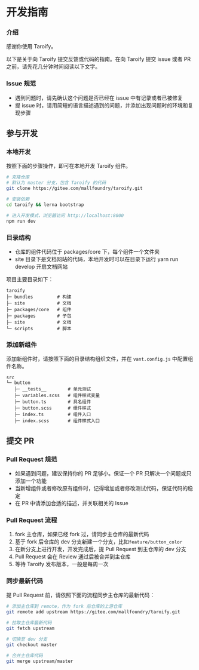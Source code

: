 # 开发指南

### 介绍

感谢你使用 Taroify。

以下是关于向 Taroify 提交反馈或代码的指南。在向 Taroify 提交 issue 或者 PR 之前，请先花几分钟时间阅读以下文字。

### Issue 规范

- 遇到问题时，请先确认这个问题是否已经在 issue 中有记录或者已被修复
- 提 issue 时，请用简短的语言描述遇到的问题，并添加出现问题时的环境和复现步骤

## 参与开发

### 本地开发

按照下面的步骤操作，即可在本地开发 Taroify 组件。

```bash
# 克隆仓库
# 默认为 master 分支，包含 Taroify 的代码
git clone https://gitee.com/mallfoundry/taroify.git

# 安装依赖
cd taroify && lerna bootstrap

# 进入开发模式，浏览器访问 http://localhost:8000
npm run dev
```

### 目录结构

- 仓库的组件代码位于 packages/core 下，每个组件一个文件夹
- site 目录下是文档网站的代码，本地开发时可以在目录下运行 yarn run develop 开启文档网站

项目主要目录如下：

```
taroify
├─ bundles         # 构建
├─ site            # 文档
├─ packages/core   # 组件
├─ packages        # 子包
├─ site            # 文档
└─ scripts         # 脚本
```

### 添加新组件

添加新组件时，请按照下面的目录结构组织文件，并在 `vant.config.js` 中配置组件名称。

```
src
└─ button
   ├─ __tests__        # 单元测试
   ├─ variables.scss   # 组件样式变量
   ├─ button.ts        # 具名组件
   ├─ button.scss      # 组件样式
   ├─ index.ts         # 组件入口
   ├─ index.scss       # 组件样式入口
```

## 提交 PR

### Pull Request 规范

- 如果遇到问题，建议保持你的 PR 足够小。保证一个 PR 只解决一个问题或只添加一个功能
- 当新增组件或者修改原有组件时，记得增加或者修改测试代码，保证代码的稳定
- 在 PR 中请添加合适的描述，并关联相关的 Issue

### Pull Request 流程

1. fork 主仓库，如果已经 fork 过，请同步主仓库的最新代码
2. 基于 fork 后仓库的 dev 分支新建一个分支，比如`feature/button_color`
3. 在新分支上进行开发，开发完成后，提 Pull Request 到主仓库的 dev 分支
4. Pull Request 会在 Review 通过后被合并到主仓库
5. 等待 Taroify 发布版本，一般是每周一次

### 同步最新代码

提 Pull Request 前，请依照下面的流程同步主仓库的最新代码：

```bash
# 添加主仓库到 remote，作为 fork 后仓库的上游仓库
git remote add upstream https://gitee.com/mallfoundry/taroify.git

# 拉取主仓库最新代码
git fetch upstream

# 切换至 dev 分支
git checkout master

# 合并主仓库代码
git merge upstream/master
```

